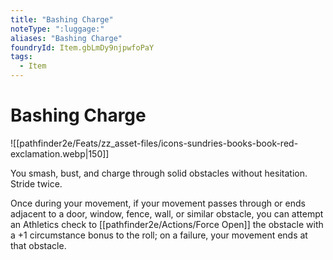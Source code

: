 ```yaml
---
title: "Bashing Charge"
noteType: ":luggage:"
aliases: "Bashing Charge"
foundryId: Item.gbLmDy9njpwfoPaY
tags:
  - Item
---
```


# Bashing Charge
![[pathfinder2e/Feats/zz_asset-files/icons-sundries-books-book-red-exclamation.webp|150]]

You smash, bust, and charge through solid obstacles without hesitation. Stride twice.

Once during your movement, if your movement passes through or ends adjacent to a door, window, fence, wall, or similar obstacle, you can attempt an Athletics check to [[pathfinder2e/Actions/Force Open]] the obstacle with a +1 circumstance bonus to the roll; on a failure, your movement ends at that obstacle.
